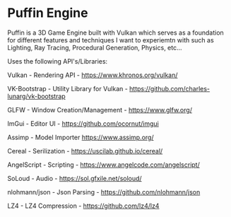 # Puffin Engine
Puffin is a 3D Game Engine built with Vulkan which serves as a foundation for different features and techniques I want to experiemtn with such as Lighting, Ray Tracing, Procedural Generation, Physics, etc...

Uses the following API's/Libraries:

Vulkan - Rendering API - https://www.khronos.org/vulkan/

VK-Bootstrap - Utility Library for Vulkan - https://github.com/charles-lunarg/vk-bootstrap

GLFW - Window Creation/Management - https://www.glfw.org/

ImGui - Editor UI - https://github.com/ocornut/imgui

Assimp - Model Importer https://www.assimp.org/

Cereal - Serilization - https://uscilab.github.io/cereal/

AngelScript - Scripting - https://www.angelcode.com/angelscript/

SoLoud - Audio - https://sol.gfxile.net/soloud/

nlohmann/json - Json Parsing - https://github.com/nlohmann/json

LZ4 - LZ4 Compression - https://github.com/lz4/lz4
